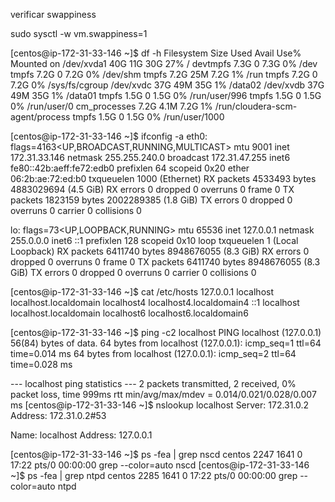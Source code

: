verificar swappiness

sudo sysctl -w vm.swappiness=1


[centos@ip-172-31-33-146 ~]$ df -h
Filesystem      Size  Used Avail Use% Mounted on
/dev/xvda1       40G   11G   30G  27% /
devtmpfs        7.3G     0  7.3G   0% /dev
tmpfs           7.2G     0  7.2G   0% /dev/shm
tmpfs           7.2G   25M  7.2G   1% /run
tmpfs           7.2G     0  7.2G   0% /sys/fs/cgroup
/dev/xvdc        37G   49M   35G   1% /data02
/dev/xvdb        37G   49M   35G   1% /data01
tmpfs           1.5G     0  1.5G   0% /run/user/996
tmpfs           1.5G     0  1.5G   0% /run/user/0
cm_processes    7.2G  4.1M  7.2G   1% /run/cloudera-scm-agent/process
tmpfs           1.5G     0  1.5G   0% /run/user/1000

[centos@ip-172-31-33-146 ~]$ ifconfig -a
eth0: flags=4163<UP,BROADCAST,RUNNING,MULTICAST>  mtu 9001
        inet 172.31.33.146  netmask 255.255.240.0  broadcast 172.31.47.255
        inet6 fe80::42b:aeff:fe72:edb0  prefixlen 64  scopeid 0x20<link>
        ether 06:2b:ae:72:ed:b0  txqueuelen 1000  (Ethernet)
        RX packets 4533493  bytes 4883029694 (4.5 GiB)
        RX errors 0  dropped 0  overruns 0  frame 0
        TX packets 1823159  bytes 2002289385 (1.8 GiB)
        TX errors 0  dropped 0 overruns 0  carrier 0  collisions 0

lo: flags=73<UP,LOOPBACK,RUNNING>  mtu 65536
        inet 127.0.0.1  netmask 255.0.0.0
        inet6 ::1  prefixlen 128  scopeid 0x10<host>
        loop  txqueuelen 1  (Local Loopback)
        RX packets 6411740  bytes 8948676055 (8.3 GiB)
        RX errors 0  dropped 0  overruns 0  frame 0
        TX packets 6411740  bytes 8948676055 (8.3 GiB)
        TX errors 0  dropped 0 overruns 0  carrier 0  collisions 0


[centos@ip-172-31-33-146 ~]$ cat /etc/hosts
127.0.0.1   localhost localhost.localdomain localhost4 localhost4.localdomain4
::1         localhost localhost.localdomain localhost6 localhost6.localdomain6

[centos@ip-172-31-33-146 ~]$ ping -c2 localhost
PING localhost (127.0.0.1) 56(84) bytes of data.
64 bytes from localhost (127.0.0.1): icmp_seq=1 ttl=64 time=0.014 ms
64 bytes from localhost (127.0.0.1): icmp_seq=2 ttl=64 time=0.028 ms

--- localhost ping statistics ---
2 packets transmitted, 2 received, 0% packet loss, time 999ms
rtt min/avg/max/mdev = 0.014/0.021/0.028/0.007 ms
[centos@ip-172-31-33-146 ~]$ nslookup localhost
Server:         172.31.0.2
Address:        172.31.0.2#53

Name:   localhost
Address: 127.0.0.1



[centos@ip-172-31-33-146 ~]$ ps -fea | grep nscd
centos    2247  1641  0 17:22 pts/0    00:00:00 grep --color=auto nscd
[centos@ip-172-31-33-146 ~]$ ps -fea | grep ntpd
centos    2285  1641  0 17:22 pts/0    00:00:00 grep --color=auto ntpd

